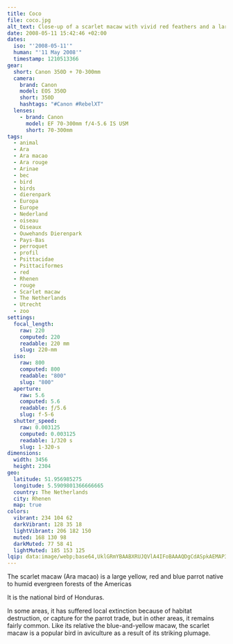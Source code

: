 ```yaml
---
title: Coco
file: coco.jpg
alt_text: Close-up of a scarlet macaw with vivid red feathers and a large curved beak.
date: 2008-05-11 15:42:46 +02:00
dates:
  iso: "'2008-05-11'"
  human: "'11 May 2008'"
  timestamp: 1210513366
gear:
  short: Canon 350D + 70-300mm
  camera:
    brand: Canon
    model: EOS 350D
    short: 350D
    hashtags: "#Canon #RebelXT"
  lenses:
    - brand: Canon
      model: EF 70-300mm f/4-5.6 IS USM
      short: 70-300mm
tags:
  - animal
  - Ara
  - Ara macao
  - Ara rouge
  - Arinae
  - bec
  - bird
  - birds
  - dierenpark
  - Europa
  - Europe
  - Nederland
  - oiseau
  - Oiseaux
  - Ouwehands Dierenpark
  - Pays-Bas
  - perroquet
  - profil
  - Psittacidae
  - Psittaciformes
  - red
  - Rhenen
  - rouge
  - Scarlet macaw
  - The Netherlands
  - Utrecht
  - zoo
settings:
  focal_length:
    raw: 220
    computed: 220
    readable: 220 mm
    slug: 220-mm
  iso:
    raw: 800
    computed: 800
    readable: "800"
    slug: "800"
  aperture:
    raw: 5.6
    computed: 5.6
    readable: ƒ/5.6
    slug: f-5-6
  shutter_speed:
    raw: 0.003125
    computed: 0.003125
    readable: 1/320 s
    slug: 1-320-s
dimensions:
  width: 3456
  height: 2304
geo:
  latitude: 51.956985275
  longitude: 5.5909801366666665
  country: The Netherlands
  city: Rhenen
  map: true
colors:
  vibrant: 234 104 62
  darkVibrant: 128 35 18
  lightVibrant: 206 182 150
  muted: 168 130 98
  darkMuted: 77 58 41
  lightMuted: 185 153 125
lqip: data:image/webp;base64,UklGRmYBAABXRUJQVlA4IFoBAAAQDgCdASpkAEMAP3GiyVq0v7+wrbZsY/AuCUAY0DyARxXvAmVyJcXIyRi2V04IkgS05zyAD1x7fUvCnvfanN4RJ4LQHXB7Tyo+g6kDWENFcb2W1pdEDfTSMOrlMTWNVRr5QOtc81HWhPSgzaISj82OEZ1wu0d1us+AAP602W5nVTvPp4umLk6zC3EmMXLgnQAuOsMrXNNw0qufI2wpGUu6czeYj/XVpVwAff+uqHRjZapzGhGbsySlzpsFV9IvJXDrj+Ny16Re0ReMVS1eZKKTfxSawYdHZj4OyXDUQiT36bVmUKnecpvGxesLEy5P7OPgMkqGY0+EGISuKpBuReSHFdPIKxKRpWYhHbt253NkuDqOYIUjManW2ESQTUDpnOsiho0gd7saAoXuN+zfZae1zAxnbNJLa1vceg93ARAKarB0Rpj75BjsyTkWajTkWi2QA/K4KaQuwAAA
---
```


The scarlet macaw (Ara macao) is a large yellow, red and blue parrot native to humid evergreen forests of the Americas

It is the national bird of Honduras.

In some areas, it has suffered local extinction because of habitat destruction, or capture for the parrot trade, but in other areas, it remains fairly common. Like its relative the blue-and-yellow macaw, the scarlet macaw is a popular bird in aviculture as a result of its striking plumage.
